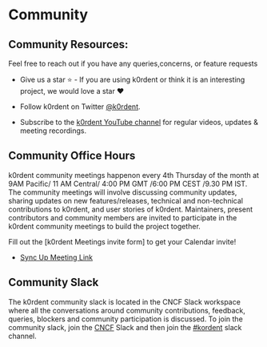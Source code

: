 # Community

## Community Resources:

Feel free to reach out if you have any queries,concerns, or feature requests

- Give us a star ⭐️ - If you are using k0rdent or think it is an interesting project, we would love a star ❤️

- Follow k0rdent on Twitter [@k0rdent](https://x.com/k0rdent).

- Subscribe to the [k0rdent YouTube channel](https://www.youtube.com/@k0rdentoss) for regular videos, updates & meeting recordings. 


## Community Office Hours

k0rdent community meetings happenon every 4th Thursday of the month at 9AM Pacific/ 11 AM Central/ 4:00 PM GMT /6:00 PM CEST /9.30 PM IST.
The community meetings will involve discussing community updates, sharing updates on new features/releases, technical and non-technical contributions to k0rdent, and user stories of k0rdent.
Maintainers, present contributors and community members are invited to participate in the k0rdent community meetings to build the project together.

Fill out the [k0rdent Meetings invite form] to get your Calendar invite!  


- [Sync Up Meeting Link](https://meet.google.com/hwd-xowh-jav)


## Community Slack

The k0rdent community slack is located in the CNCF Slack workspace where all the conversations around community contributions, feedback, queries, blockers and community participation is discussed.
To join the community slack, join the [CNCF](https://slack.cncf.io) Slack and then join the [#kordent](https://cloud-native.slack.com/archives/C08A63Q4NCD) slack channel.


